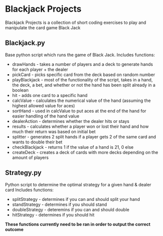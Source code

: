 # Blackjack Projects

Blackjack Projects is a collection of short coding exercises to play and manipulate the card game Black Jack

## Blackjack.py

Base python script which runs the game of Black Jack.
Includes functions:

- drawHands - takes a number of players and a deck to generate hands for each player + the dealer
- pickCard - picks specific card from the deck based on random number
- playBlackjack - most of the functionality of the script, takes in a hand, the deck, a bet, and whether or not the hand has been split already in a boolean
- hit - adds one card to a specific hand
- calcValue - calculates the numerical value of the hand (assuming the highest allowed value for aces)
- sortHand - used in calcValue to put aces at the end of the hand for easier handling of the hand value
- dealerAction - determines whether the dealer hits or stays
- results - calculates whether a player won or lost their hand and how much their return was based on initial bet
- splitter - generates 2 split hands if a player gets 2 of the same card and wants to double their bet
- checkBlackjack - returns 1 if the value of a hand is 21, 0 else
- createDeck - creates a deck of cards with more decks depending on the amount of players

## Strategy.py

Python script to determine the optimal strategy for a given hand & dealer card
Includes functions:

- splitStrategy - determines if you can and should split your hand
- standStrategy - determines if you should stand
- doubleStrategy - deteremins if you can and should double
- hitStrategy - determines if you should hit

**These functions currently need to be ran in order to output the correct outcome**